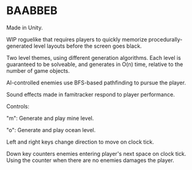 # BAABBEB

Made in Unity.

WIP roguelike that requires players to quickly memorize procedurally-generated level layouts before the screen goes black.

Two level themes, using different generation algorithms. Each level is guaranteed to be solveable, and generates in O(n) time, relative to the number of game objects.

AI-controlled enemies use BFS-based pathfinding to pursue the player. 

Sound effects made in famitracker respond to player performance. 

Controls:

"m": Generate and play mine level.

"o": Generate and play ocean level.

Left and right keys change direction to move on clock tick.

Down key counters enemies entering player's next space on clock tick. Using the counter when there are no enemies damages the player.



